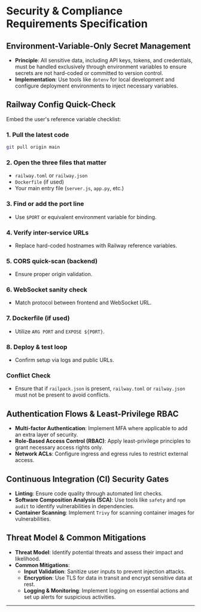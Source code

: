 # Security & Compliance Requirements Specification

## Environment-Variable-Only Secret Management

- **Principle**: All sensitive data, including API keys, tokens, and credentials, must be handled exclusively through environment variables to ensure secrets are not hard-coded or committed to version control.
- **Implementation**: Use tools like `dotenv` for local development and configure deployment environments to inject necessary variables.

## Railway Config Quick-Check

Embed the user's reference variable checklist:

### 1. Pull the latest code

```bash
git pull origin main
```

### 2. Open the three files that matter
- `railway.toml` or `railway.json`
- `Dockerfile` (if used)
- Your main entry file (`server.js`, `app.py`, etc.)

### 3. Find or add the port line
- Use `$PORT` or equivalent environment variable for binding.

### 4. Verify inter-service URLs
- Replace hard-coded hostnames with Railway reference variables.

### 5. CORS quick-scan (backend)
- Ensure proper origin validation.

### 6. WebSocket sanity check
- Match protocol between frontend and WebSocket URL.

### 7. Dockerfile (if used)
- Utilize `ARG PORT` and `EXPOSE ${PORT}`.

### 8. Deploy & test loop
- Confirm setup via logs and public URLs.

### Conflict Check
- Ensure that if `railpack.json` is present, `railway.toml` or `railway.json` must not be present to avoid conflicts.

## Authentication Flows & Least-Privilege RBAC

- **Multi-factor Authentication**: Implement MFA where applicable to add an extra layer of security.
- **Role-Based Access Control (RBAC)**: Apply least-privilege principles to grant necessary access rights only.
- **Network ACLs**: Configure ingress and egress rules to restrict external access.

## Continuous Integration (CI) Security Gates

- **Linting**: Ensure code quality through automated lint checks.
- **Software Composition Analysis (SCA)**: Use tools like `safety` and `npm audit` to identify vulnerabilities in dependencies.
- **Container Scanning**: Implement `Trivy` for scanning container images for vulnerabilities.

## Threat Model & Common Mitigations

- **Threat Model**: Identify potential threats and assess their impact and likelihood.
- **Common Mitigations**:
  - **Input Validation**: Sanitize user inputs to prevent injection attacks.
  - **Encryption**: Use TLS for data in transit and encrypt sensitive data at rest.
  - **Logging & Monitoring**: Implement logging on essential actions and set up alerts for suspicious activities.

---
